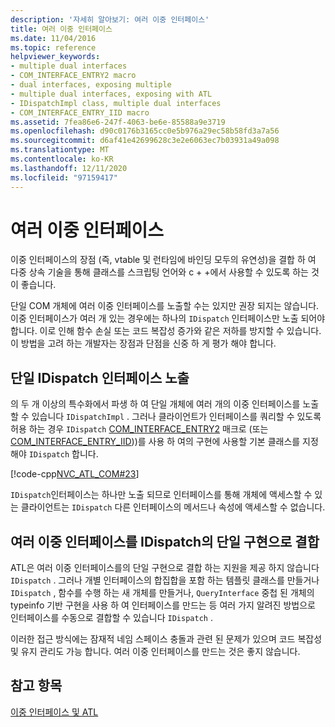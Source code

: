 ```yaml
---
description: '자세히 알아보기: 여러 이중 인터페이스'
title: 여러 이중 인터페이스
ms.date: 11/04/2016
ms.topic: reference
helpviewer_keywords:
- multiple dual interfaces
- COM_INTERFACE_ENTRY2 macro
- dual interfaces, exposing multiple
- multiple dual interfaces, exposing with ATL
- IDispatchImpl class, multiple dual interfaces
- COM_INTERFACE_ENTRY_IID macro
ms.assetid: 7fea86e6-247f-4063-be6e-85588a9e3719
ms.openlocfilehash: d90c0176b3165cc0e5b976a29ec58b58fd3a7a56
ms.sourcegitcommit: d6af41e42699628c3e2e6063ec7b03931a49a098
ms.translationtype: MT
ms.contentlocale: ko-KR
ms.lasthandoff: 12/11/2020
ms.locfileid: "97159417"
---
```

# <a name="multiple-dual-interfaces"></a>여러 이중 인터페이스

이중 인터페이스의 장점 (즉, vtable 및 런타임에 바인딩 모두의 유연성)을 결합 하 여 다중 상속 기술을 통해 클래스를 스크립팅 언어와 c + +에서 사용할 수 있도록 하는 것이 좋습니다.

단일 COM 개체에 여러 이중 인터페이스를 노출할 수는 있지만 권장 되지는 않습니다. 이중 인터페이스가 여러 개 있는 경우에는 하나의 `IDispatch` 인터페이스만 노출 되어야 합니다. 이로 인해 함수 손실 또는 코드 복잡성 증가와 같은 저하를 방지할 수 있습니다. 이 방법을 고려 하는 개발자는 장점과 단점을 신중 하 게 평가 해야 합니다.

## <a name="exposing-a-single-idispatch-interface"></a>단일 IDispatch 인터페이스 노출

의 두 개 이상의 특수화에서 파생 하 여 단일 개체에 여러 개의 이중 인터페이스를 노출할 수 있습니다 `IDispatchImpl` . 그러나 클라이언트가 인터페이스를 쿼리할 수 있도록 허용 하는 경우 `IDispatch` [COM_INTERFACE_ENTRY2](reference/com-interface-entry-macros.md#com_interface_entry2) 매크로 (또는 [COM_INTERFACE_ENTRY_IID](reference/com-interface-entry-macros.md#com_interface_entry_iid)))를 사용 하 여의 구현에 사용할 기본 클래스를 지정 해야 `IDispatch` 합니다.

[!code-cpp[NVC_ATL_COM#23](../atl/codesnippet/cpp/multiple-dual-interfaces_1.h)]

`IDispatch`인터페이스는 하나만 노출 되므로 인터페이스를 통해 개체에 액세스할 수 있는 클라이언트는 `IDispatch` 다른 인터페이스의 메서드나 속성에 액세스할 수 없습니다.

## <a name="combining-multiple-dual-interfaces-into-a-single-implementation-of-idispatch"></a>여러 이중 인터페이스를 IDispatch의 단일 구현으로 결합

ATL은 여러 이중 인터페이스를의 단일 구현으로 결합 하는 지원을 제공 하지 않습니다 `IDispatch` . 그러나 개별 인터페이스의 합집합을 포함 하는 템플릿 클래스를 만들거나 `IDispatch` , 함수를 수행 하는 새 개체를 만들거나, `QueryInterface` 중첩 된 개체의 typeinfo 기반 구현을 사용 하 여 인터페이스를 만드는 등 여러 가지 알려진 방법으로 인터페이스를 수동으로 결합할 수 있습니다 `IDispatch` .

이러한 접근 방식에는 잠재적 네임 스페이스 충돌과 관련 된 문제가 있으며 코드 복잡성 및 유지 관리도 가능 합니다. 여러 이중 인터페이스를 만드는 것은 좋지 않습니다.

## <a name="see-also"></a>참고 항목

[이중 인터페이스 및 ATL](../atl/dual-interfaces-and-atl.md)
